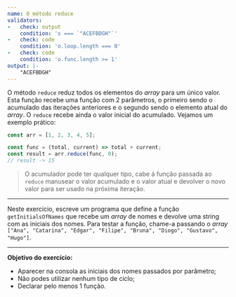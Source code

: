 ```yaml
---
name: O método reduce
validators:
-   check: output
    condition: 's === `"ACEFBDGH"`'
-   check: code
    condition: 'o.loop.length === 0'
-   check: code
    condition: 'o.func.length >= 1'
output: |-
    "ACEFBDGH"
---
```


O método `reduce` reduz todos os elementos do *array* para um único valor. Esta função recebe uma função com 2 parâmetros, o primeiro sendo o acumulado das iterações anteriores e o segundo sendo o elemento atual do *array*. O `reduce` recebe ainda o valor inicial do acumulado. Vejamos um exemplo prático:

```js
const arr = [1, 2, 3, 4, 5];

const func = (total, current) => total + current;
const result = arr.reduce(func, 0);
// result -> 15
```

> O acumulador pode ter qualquer tipo, cabe á função passada ao `reduce` manusear o valor acumulado e o valor atual e devolver o novo valor para ser usado na próxima iteração.

***

Neste exercício, escreve um programa que define a função `getInitialsOfNames` que recebe um *array* de nomes e devolve uma string com as iniciais dos nomes. Para testar a função, chame-a passando o *array* `["Ana", "Catarina", "Edgar", "Filipe", "Bruna", "Diogo", "Gustavo", "Hugo"]`.

***

**Objetivo do exercício:**
- Aparecer na consola as iniciais dos nomes passados por parâmetro;
- Não podes utilizar nenhum tipo de ciclo;
- Declarar pelo menos 1 função.